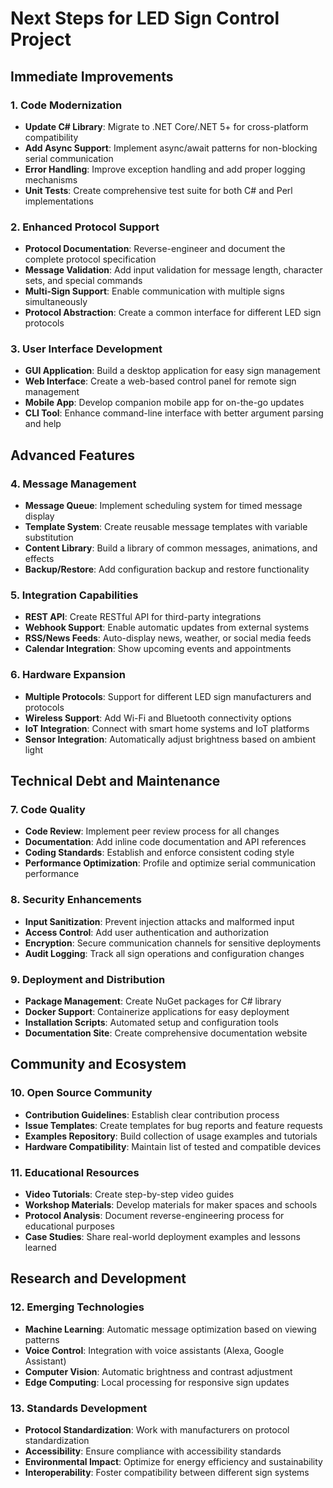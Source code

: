 # Next Steps for LED Sign Control Project

## Immediate Improvements

### 1. Code Modernization
- **Update C# Library**: Migrate to .NET Core/.NET 5+ for cross-platform compatibility
- **Add Async Support**: Implement async/await patterns for non-blocking serial communication
- **Error Handling**: Improve exception handling and add proper logging mechanisms
- **Unit Tests**: Create comprehensive test suite for both C# and Perl implementations

### 2. Enhanced Protocol Support
- **Protocol Documentation**: Reverse-engineer and document the complete protocol specification
- **Message Validation**: Add input validation for message length, character sets, and special commands
- **Multi-Sign Support**: Enable communication with multiple signs simultaneously
- **Protocol Abstraction**: Create a common interface for different LED sign protocols

### 3. User Interface Development
- **GUI Application**: Build a desktop application for easy sign management
- **Web Interface**: Create a web-based control panel for remote sign management
- **Mobile App**: Develop companion mobile app for on-the-go updates
- **CLI Tool**: Enhance command-line interface with better argument parsing and help

## Advanced Features

### 4. Message Management
- **Message Queue**: Implement scheduling system for timed message display
- **Template System**: Create reusable message templates with variable substitution
- **Content Library**: Build a library of common messages, animations, and effects
- **Backup/Restore**: Add configuration backup and restore functionality

### 5. Integration Capabilities
- **REST API**: Create RESTful API for third-party integrations
- **Webhook Support**: Enable automatic updates from external systems
- **RSS/News Feeds**: Auto-display news, weather, or social media feeds
- **Calendar Integration**: Show upcoming events and appointments

### 6. Hardware Expansion
- **Multiple Protocols**: Support for different LED sign manufacturers and protocols
- **Wireless Support**: Add Wi-Fi and Bluetooth connectivity options
- **IoT Integration**: Connect with smart home systems and IoT platforms
- **Sensor Integration**: Automatically adjust brightness based on ambient light

## Technical Debt and Maintenance

### 7. Code Quality
- **Code Review**: Implement peer review process for all changes
- **Documentation**: Add inline code documentation and API references
- **Coding Standards**: Establish and enforce consistent coding style
- **Performance Optimization**: Profile and optimize serial communication performance

### 8. Security Enhancements
- **Input Sanitization**: Prevent injection attacks and malformed input
- **Access Control**: Add user authentication and authorization
- **Encryption**: Secure communication channels for sensitive deployments
- **Audit Logging**: Track all sign operations and configuration changes

### 9. Deployment and Distribution
- **Package Management**: Create NuGet packages for C# library
- **Docker Support**: Containerize applications for easy deployment
- **Installation Scripts**: Automated setup and configuration tools
- **Documentation Site**: Create comprehensive documentation website

## Community and Ecosystem

### 10. Open Source Community
- **Contribution Guidelines**: Establish clear contribution process
- **Issue Templates**: Create templates for bug reports and feature requests
- **Examples Repository**: Build collection of usage examples and tutorials
- **Hardware Compatibility**: Maintain list of tested and compatible devices

### 11. Educational Resources
- **Video Tutorials**: Create step-by-step video guides
- **Workshop Materials**: Develop materials for maker spaces and schools
- **Protocol Analysis**: Document reverse-engineering process for educational purposes
- **Case Studies**: Share real-world deployment examples and lessons learned

## Research and Development

### 12. Emerging Technologies
- **Machine Learning**: Automatic message optimization based on viewing patterns
- **Voice Control**: Integration with voice assistants (Alexa, Google Assistant)
- **Computer Vision**: Automatic brightness and contrast adjustment
- **Edge Computing**: Local processing for responsive sign updates

### 13. Standards Development
- **Protocol Standardization**: Work with manufacturers on protocol standardization
- **Accessibility**: Ensure compliance with accessibility standards
- **Environmental Impact**: Optimize for energy efficiency and sustainability
- **Interoperability**: Foster compatibility between different sign systems

